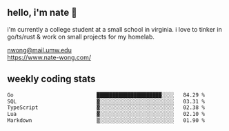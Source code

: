## hello, i'm nate 👋
i'm currently a college student at a small school in virginia. i love to tinker in go/ts/rust & work on small projects for my homelab.

nwong@mail.umw.edu <br/>
https://www.nate-wong.com/

## weekly coding stats
<!--START_SECTION:waka-->

```txt
Go                           █████████████████████░░░░   84.29 %
SQL                          ▓░░░░░░░░░░░░░░░░░░░░░░░░   03.31 %
TypeScript                   ▓░░░░░░░░░░░░░░░░░░░░░░░░   02.38 %
Lua                          ▓░░░░░░░░░░░░░░░░░░░░░░░░   02.10 %
Markdown                     ▒░░░░░░░░░░░░░░░░░░░░░░░░   01.90 %
```

<!--END_SECTION:waka-->
